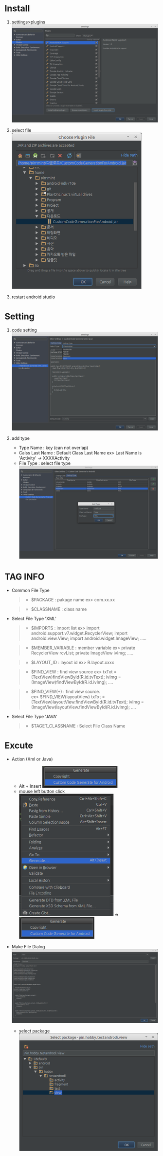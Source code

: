 
Install
=======
1. settings>plugins
![](ReadmeRes/install.png)

1. select file
![](ReadmeRes/select_file.png)

1. restart android studio

Setting
=======
1. code setting
![](ReadmeRes/setting_1.png)

1. add type
    * Type Name : key (can not overlap)
    * Calss Last Name : Default Class Last Name 
        ex> Last Name is 'Activity' -> XXXXActivity
    * File Type : select file type
    ![](ReadmeRes/setting_2.png)


TAG INFO 
========
* Common File Type 
    >+ $PACKAGE : pakage name 
        ex> com.xx.xx
        
    >+ $CLASSNAME : class name

* Select File Type 'XML'

    >+ $IMPORTS : import list
        ex> 
        import android.support.v7.widget.RecyclerView;
        import android.view.View;
        import android.widget.ImageView;
        .....

    >+ $MEMBER_VARIABLE : member variable
        ex> 
        private RecyclerView        rcvList;
        private ImageView           ivImg;
        .....

    >+ $LAYOUT_ID : layout id
        ex> R.layout.xxxx
        
    >+ $FIND_VIEW : find view source
        ex> 
        txTxt = (TextView)findViewById(R.id.tvText);
        ivImg = (ImageView)findViewById(R.id.ivImg);
        ....
        
    >+ $FIND_VIEW(+) : find view source.   
        ex> $FIND_VIEW(layoutView)
        txTxt = (TextView)layoutView.findViewById(R.id.tvText);
        ivImg = (ImageView)layoutView.findViewById(R.id.ivImg);
        ....
        

* Select File Type 'JAVA'
    >+ $TAGET_CLASSNAME : Select File Class Name

Excute
======

* Action (Xml or Java)
    + Alt + Insert
        ![](ReadmeRes/action_1.png)
    + mouse left button click 
        ![](ReadmeRes/action_2.png) => ![](ReadmeRes/action_1.png)

* Make File Dialog
    ![](ReadmeRes/make_code.png)
    + select package
        ![](ReadmeRes/select_package.png)
